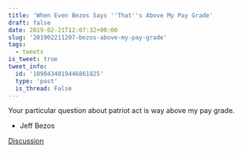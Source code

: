 ```yaml
---
title: 'When Even Bezos Says ''That''s Above My Pay Grade'
draft: false
date: 2019-02-21T12:07:32+00:00
slug: '201902211207-bezos-above-my-pay-grade'
tags:
  - tweets
is_tweet: true
tweet_info:
  id: '1098434019446861825'
  type: 'post'
  is_thread: False
---
```




Your particular question about patriot act is way above my pay grade. 
- Jeff Bezos

[Discussion](https://x.com/sytelus/status/1098434019446861825)
